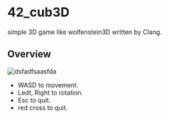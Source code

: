 # 42_cub3D
simple 3D game like wolfenstein3D written by Clang.

## Overview

![dsfadfsaasfda](https://user-images.githubusercontent.com/62199197/111804926-e556ff80-8913-11eb-892c-4359e246c1fb.png)

* WASD to movement.  
* Ledt, Right to rotation.  
* Esc to quit.  
* red cross to quit.  
